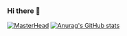 ### Hi there 👋
[![MasterHead](https://monke.academy/banner.png)](https://github.com/Vinnelle)
[![Anurag's GitHub stats](https://github-readme-stats.vercel.app/api?username=Vinnelle)](https://github.com/anuraghazra/github-readme-stats)
<!--
**Vinnelle/Vinnelle** is a ✨ _special_ ✨ repository because its `README.md` (this file) appears on your GitHub profile.

Here are some ideas to get you started:

- 🔭 I’m currently working on ...
- 🌱 I’m currently learning ...
- 👯 I’m looking to collaborate on ...
- 🤔 I’m looking for help with ...
- 💬 Ask me about ...
- 📫 How to reach me: ...
- 😄 Pronouns: ...
- ⚡ Fun fact: ...
-->
